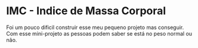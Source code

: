 # IMC - Indice de Massa Corporal

Foi um pouco dificil construir esse meu pequeno projeto mas conseguir.
Com esse mini-projeto as pessoas podem saber se está no peso normal ou não.
